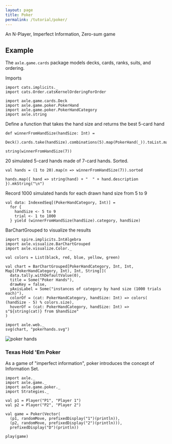 ```yaml
---
layout: page
title: Poker
permalink: /tutorial/poker/
---
```


An N-Player, Imperfect Information, Zero-sum game

Example
-------

The `axle.game.cards` package models decks, cards, ranks, suits, and ordering.

Imports

```tut:silent
import cats.implicits._
import cats.Order.catsKernelOrderingForOrder

import axle.game.cards.Deck
import axle.game.poker.PokerHand
import axle.game.poker.PokerHandCategory
import axle.string
```

Define a function that takes the hand size and returns the best 5-card hand

```tut:book
def winnerFromHandSize(handSize: Int) =
  Deck().cards.take(handSize).combinations(5).map(PokerHand(_)).toList.max

string(winnerFromHandSize(7))
```

20 simulated 5-card hands made of 7-card hands.  Sorted.

```tut:book
val hands = (1 to 20).map(n => winnerFromHandSize(7)).sorted

hands.map({ hand => string(hand) + "  " + hand.description }).mkString("\n")
```

Record 1000 simulated hands for each drawn hand size from 5 to 9

```tut:book
val data: IndexedSeq[(PokerHandCategory, Int)] =
  for {
    handSize <- 5 to 9
    trial <- 1 to 1000
  } yield (winnerFromHandSize(handSize).category, handSize)
```

BarChartGrouped to visualize the results

```tut:book
import spire.implicits.IntAlgebra
import axle.visualize.BarChartGrouped
import axle.visualize.Color._

val colors = List(black, red, blue, yellow, green)

val chart = BarChartGrouped[PokerHandCategory, Int, Int, Map[(PokerHandCategory, Int), Int, String]](
  data.tally.withDefaultValue(0),
  title = Some("Poker Hands"),
  drawKey = false,
  yAxisLabel = Some("instances of category by hand size (1000 trials each)"),
  colorOf = (cat: PokerHandCategory, handSize: Int) => colors( (handSize - 5) % colors.size),
  hoverOf = (cat: PokerHandCategory, handSize: Int) => s"${string(cat)} from $handSize"
)

import axle.web._
svg(chart, "pokerhands.svg")
```

![poker hands](/tutorial/images/pokerhands.svg)

### Texas Hold 'Em Poker

As a game of "imperfect information", poker introduces the concept of Information Set.

```tut
import axle._
import axle.game._
import axle.game.poker._
import Strategies._

val p1 = Player("P1", "Player 1")
val p2 = Player("P2", "Player 2")

val game = Poker(Vector(
  (p1, randomMove, prefixedDisplay("1")(println)),
  (p2, randomMove, prefixedDisplay("2")(println))),
  prefixedDisplay("D")(println))

play(game)
```
